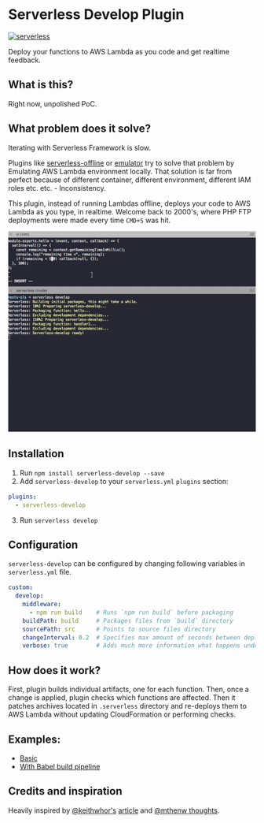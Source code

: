 # Serverless Develop Plugin
[![serverless](http://public.serverless.com/badges/v3.svg)](http://www.serverless.com)

Deploy your functions to AWS Lambda as you code and get realtime feedback.

## What is this?
Right now, unpolished PoC.

## What problem does it solve?
Iterating with Serverless Framework is slow.

Plugins like [serverless-offline](https://github.com/dherault/serverless-offline) or [emulator](https://github.com/serverless/emulator) try to solve that problem by Emulating AWS Lambda environment locally. That solution is far from perfect because of different container, different environment, different IAM roles etc. etc. - Inconsistency.

This plugin, instead of running Lambdas offline, deploys your code to AWS Lambda as you type, in realtime. Welcome back to 2000's, where PHP FTP deployments were made every time `CMD+S` was hit.

![Demo](/resources/anim.gif)

## Installation

1. Run `npm install serverless-develop --save`
2. Add `serverless-develop` to your `serverless.yml` `plugins` section:
```yml
plugins:
  - serverless-develop
```
3. Run `serverless develop`

## Configuration

`serverless-develop` can be configured by changing following variables in `serverless.yml` file.


```yml
custom:
  develop:
    middleware:
      - npm run build    # Runs `npm run build` before packaging
    buildPath: build     # Packages files from `build` directory
    sourcePath: src      # Points to source files directory
    changeInterval: 0.2  # Specifies max amount of seconds between deployments
    verbose: true        # Adds much more information what happens under the hood
```

## How does it work?
First, plugin builds individual artifacts, one for each function. Then, once a change is applied, plugin checks which functions are affected. Then it patches archives located in `.serverless` directory and re-deploys them to AWS Lambda without updating CloudFormation or performing checks.

## Examples:
- [Basic](https://github.com/RafalWilinski/serverless-develop/tree/master/examples/basic)
- [With Babel build pipeline](https://github.com/RafalWilinski/serverless-develop/tree/master/examples/babel)

## Credits and inspiration

Heavily inspired by [@keithwhor's](https://github.com/keithwhor) [article](https://medium.com/@keithwhor/rise-of-functions-as-a-service-how-php-set-the-serverless-stage-20-years-ago-ccb560c5f422) and [@mthenw thoughts](https://github.com/mthenw).


